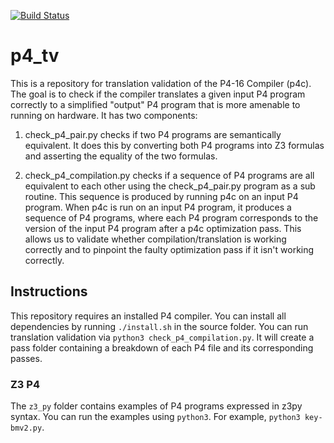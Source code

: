 [![Build Status](https://travis-ci.org/p4gauntlet/p4_tv.svg?branch=master)](https://travis-ci.org/p4gauntlet/p4_tv)

# p4_tv

This is a repository for translation validation of the P4-16 Compiler (p4c).  The
goal is to check if the compiler translates a given input P4 program correctly
to a simplified "output" P4 program that is more amenable to running on
hardware. It has two components:

1. check_p4_pair.py checks if two P4 programs are semantically equivalent. It
does this by converting both P4 programs into Z3 formulas and asserting the equality
of the two formulas.

2. check_p4_compilation.py checks if a sequence of P4 programs are all
   equivalent to each other using the check_p4_pair.py program as a sub
routine. This sequence is produced by running p4c on an input P4 program. When
p4c is run on an input P4 program, it produces a sequence of P4 programs, where
each P4 program corresponds to the version of the input P4 program after a p4c
optimization pass. This allows us to validate whether compilation/translation
is working correctly and to pinpoint the faulty optimization pass if it isn't
working correctly.

## Instructions
This repository requires an installed P4 compiler. You can install all
dependencies by running `./install.sh` in the source folder.  You can run
translation validation via `python3 check_p4_compilation.py`. It will create a
pass folder containing a breakdown of each P4 file and its corresponding
passes.

### Z3 P4
The `z3_py` folder contains examples of P4 programs expressed in z3py syntax.
You can run the examples using `python3`. For example, `python3 key-bmv2.py`.

